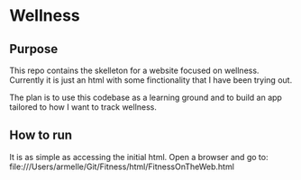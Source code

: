 # Wellness
## Purpose
This repo contains the skelleton for a website focused on wellness. Currently it is just an html with some finctionality that I have been trying out.

The plan is to use this codebase as a learning ground and to build an app tailored to how I want to track wellness. 

## How to run
It is as simple as accessing the initial html. Open a browser and go to: file:///Users/armelle/Git/Fitness/html/FitnessOnTheWeb.html


